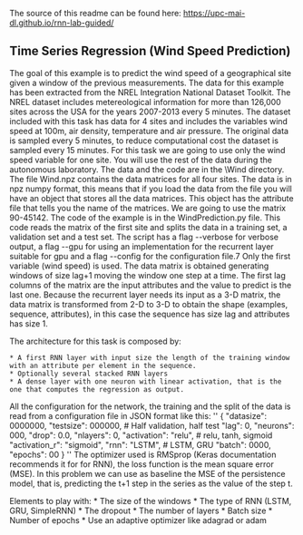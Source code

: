 The source of this readme can be found here: https://upc-mai-dl.github.io/rnn-lab-guided/

## Time Series Regression (Wind Speed Prediction)

The goal of this example is to predict the wind speed of a geographical site given a window of the previous measurements. 
The data for this example has been extracted from the NREL Integration National Dataset Toolkit. 
The NREL dataset includes metereological information for more than 126,000 sites across the USA for the years 2007-2013 every 5 minutes.
The dataset included with this task has data for 4 sites and includes the variables wind speed at 100m, air density, temperature and air pressure. The original data is sampled every 5 minutes, to reduce computational cost the dataset is sampled every 15 minutes.
For this task we are going to use only the wind speed variable for one site. You will use the rest of the data during the autonomous laboratory. The data and the code are in the \Wind directory. The file Wind.npz contains the data matrices for all four sites. The data is in npz numpy format, this means that if you load the data from the file you will have an object that stores all the data matrices. This object has the attribute file that tells you the name of the matrices. We are going to use the matrix 90-45142.
The code of the example is in the WindPrediction.py file. This code reads the matrix of the first site and splits the data in a training set, a validation set and a test set. The script has a flag --verbose for verbose output, a flag --gpu for using an implementation for the recurrent layer suitable for gpu and a flag --config for the configuration file.7
Only the first variable (wind speed) is used. The data matrix is obtained generating windows of size lag+1 moving the window one step at a time. The first lag
columns of the matrix are the input attributes and the value to predict is the last one.
Because the recurrent layer needs its input as a 3-D matrix, the data matrix is transformed from 2-D to 3-D to obtain the shape (examples, sequence, attributes), in this case the sequence has size lag
and attributes has size 1.

The architecture for this task is composed by:

    * A first RNN layer with input size the length of the training window with an attribute per element in the sequence.
    * Optionally several stacked RNN layers
    * A dense layer with one neuron with linear activation, that is the one that computes the regression as output.

All the configuration for the network, the training and the split of the data is read from a configuration file in JSON format like this:
''
{
  "datasize": 0000000,
  "testsize": 000000, # Half validation, half test
  "lag": 0,
  "neurons": 000,
  "drop": 0.0,
  "nlayers": 0,
  "activation": "relu", # relu, tanh, sigmoid
  "activation_r": "sigmoid",
  "rnn": "LSTM", # LSTM, GRU
  "batch": 0000,
  "epochs": 00
}
''
The optimizer used is RMSprop (Keras documentation recommends it for for RNN), the loss function is the mean square error (MSE).
In this problem we can use as baseline the MSE of the persistence model, that is, predicting the t+1
step in the series as the value of the step t.

Elements to play with:
    * The size of the windows
    * The type of RNN (LSTM, GRU, SimpleRNN)
    * The dropout
    * The number of layers
    * Batch size
    * Number of epochs
    * Use an adaptive optimizer like adagrad or adam

